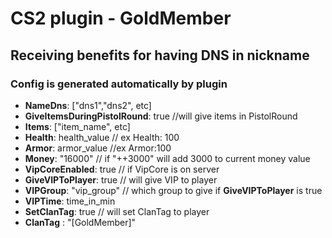 # CS2 plugin - GoldMember
## Receiving benefits for having DNS in nickname

### Config is generated automatically by plugin
- **NameDns**: ["dns1","dns2", etc]
- **GiveItemsDuringPistolRound**: true //will give items in PistolRound
- **Items**: ["item_name", etc]
- **Health**: health_value // ex Health: 100
- **Armor**: armor_value //ex Armor:100
- **Money**: "16000" // if "++3000" will add 3000 to current money value
- **VipCoreEnabled**: true // if VipCore is on server
- **GiveVIPToPlayer**: true // will give VIP to player
- **VIPGroup**: "vip_group" // which group to give if **GiveVIPToPlayer** is true
- **VIPTime**: time_in_min
- **SetClanTag**: true // will set ClanTag to player
- **ClanTag** : "[GoldMember]"
